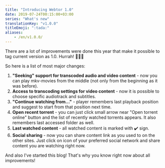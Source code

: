 ```yaml
---
title: "Introducing Webtor 1.0"
date: 2019-07-24T00:15:00+03:00
series: "What's new"
translationKey: "v1.0.0"
titleEmoji: ":tada:"
aliases:
    - /en/v1.0.0/
---
```

There are a lot of improvements were done this year that make it possible to tag current version as 1.0. Hurrah! :tada::tada::tada:

So here is a list of most major changes:

1. **"Seeking" support for transcoded audio and video content** - now you can play mkv-movies from the middle (not only from the beginning as it was before).
2. **Access to transcoding settings for video content** - now it is possible to choose specific audiotrack and subtitles.
3. **"Continue watching from..."** - player remembers last playback position and suggest to start from that position next time. 
4. **Open recent torrent** - you can just click small arrow near "Open torrent online" button and the list of recently watched torrents appears.
It also remembers last accessed folder as well.
5. **Last watched content** - all watched content is marked with :heavy_check_mark: sign.
6. **Social sharing** - now you can share content link as you used to on the other sites. Just click on icon of your preferred social network and share content you are watching right now.

And also I've started this blog! That's why you know right now about all improvements!
